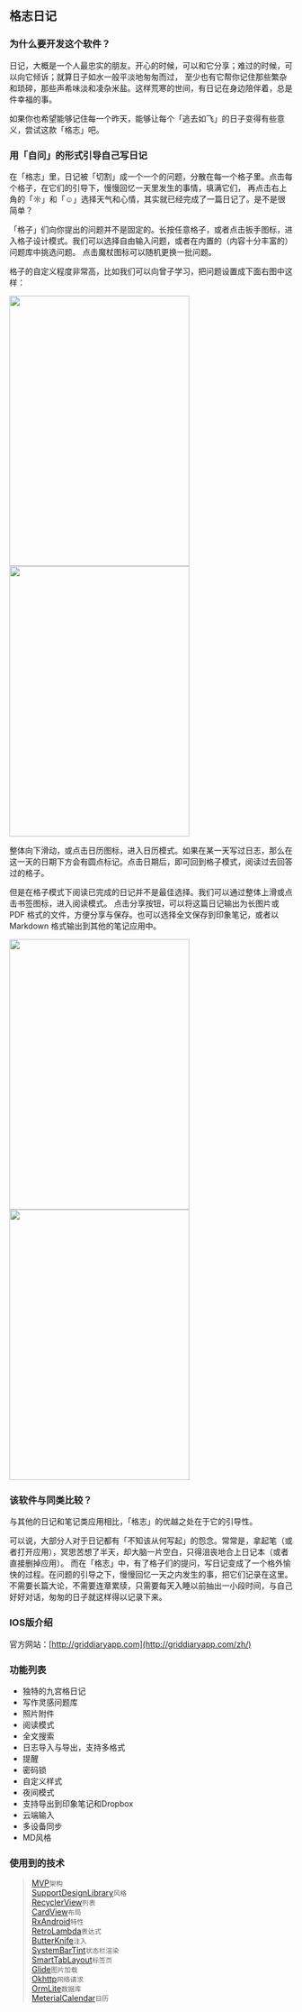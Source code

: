 格志日记
-------

### 为什么要开发这个软件？
日记，大概是一个人最忠实的朋友。开心的时候，可以和它分享；难过的时候，可以向它倾诉；就算日子如水一般平淡地匆匆而过，
至少也有它帮你记住那些繁杂和琐碎，那些声希味淡和凌杂米盐。这样荒寒的世间，有日记在身边陪伴着，总是件幸福的事。


如果你也希望能够记住每一个昨天，能够让每个「逃去如飞」的日子变得有些意义，尝试这款「格志」吧。

### 用「自问」的形式引导自己写日记
在「格志」里，日记被「切割」成一个一个的问题，分散在每一个格子里。点击每个格子，在它们的引导下，慢慢回忆一天里发生的事情，填满它们，
再点击右上角的「☼」和「☺」选择天气和心情，其实就已经完成了一篇日记了。是不是很简单？

「格子」们向你提出的问题并不是固定的。长按任意格子，或者点击扳手图标，进入格子设计模式。我们可以选择自由输入问题，或者在内置的（内容十分丰富的）问题库中挑选问题。
点击魔杖图标可以随机更换一批问题。

格子的自定义程度非常高，比如我们可以向曾子学习，把问题设置成下面右图中这样：

<img src="https://raw.githubusercontent.com/studiotang/GridDiary/master/screenshots/griddiary_desc_01.jpg" width = "320" height = "480" alt="" align=center />　<img src="https://raw.githubusercontent.com/studiotang/GridDiary/master/screenshots/griddiary_desc_02.jpg" width = "320" height = "480" alt="" align=center />　

整体向下滑动，或点击日历图标，进入日历模式。如果在某一天写过日志，那么在这一天的日期下方会有圆点标记。点击日期后，即可回到格子模式，阅读过去回答过的格子。

但是在格子模式下阅读已完成的日记并不是最佳选择。我们可以通过整体上滑或点击书签图标，进入阅读模式。
点击分享按钮，可以将这篇日记输出为长图片或 PDF 格式的文件，方便分享与保存。也可以选择全文保存到印象笔记，或者以 Markdown 格式输出到其他的笔记应用中。

<img src="https://raw.githubusercontent.com/studiotang/GridDiary/master/screenshots/griddiary_desc_03.jpg" width = "320" height = "480" alt="" align=center />　<img src="https://raw.githubusercontent.com/studiotang/GridDiary/master/screenshots/griddiary_desc_04.jpg" width = "320" height = "480" alt="" align=center />　
     
### 该软件与同类比较？
与其他的日记和笔记类应用相比，「格志」的优越之处在于它的引导性。

可以说，大部分人对于日记都有「不知该从何写起」的怨念。常常是，拿起笔（或者打开应用），冥思苦想了半天，却大脑一片空白，只得沮丧地合上日记本（或者直接删掉应用）。
而在「格志」中，有了格子们的提问，写日记变成了一个格外愉快的过程。在问题的引导之下，慢慢回忆一天之内发生的事，把它们记录在这里。
不需要长篇大论，不需要连章累牍，只需要每天入睡以前抽出一小段时间，与自己好好对话，匆匆的日子就这样得以记录下来。

### IOS版介绍
官方网站：[http://griddiaryapp.com](http://griddiaryapp.com/zh/)

### 功能列表
* 独特的九宫格日记
* 写作灵感问题库
* 照片附件
* 阅读模式
* 全文搜索
* 日志导入与导出，支持多格式
* 提醒
* 密码锁
* 自定义样式
* 夜间模式
* 支持导出到印象笔记和Dropbox
* 云端输入
* 多设备同步
* MD风格

### 使用到的技术
>[MVP]()`架构`<br/>
>[SupportDesignLibrary](http://androiddoc.qiniudn.com/tools/support-library/features.html#design)`风格`<br/>
>[RecyclerView]()`列表`<br/>
>[CardView]()`布局`<br/>
>[RxAndroid](https://github.com/ReactiveX/RxAndroid)`特性`<br/>
>[RetroLambda](https://github.com/evant/gradle-retrolambda)`表达式`<br/>
>[ButterKnife](https://github.com/JakeWharton/butterknife)`注入`<br/>
>[SystemBarTint](https://github.com/jgilfelt/SystemBarTint)`状态栏渲染`<br/>
>[SmartTabLayout](https://github.com/ogaclejapan/SmartTabLayout)`标签页`<br/>
>[Glide](https://github.com/bumptech/glide)`图片加载`<br/>
>[Okhttp](https://github.com/square/okhttp)`网络请求`<br/>
>[OrmLite](http://ormlite.com)`数据库`<br/>
>[MeterialCalendar](https://github.com/prolificinteractive/material-calendarview)`日历`<br/>



